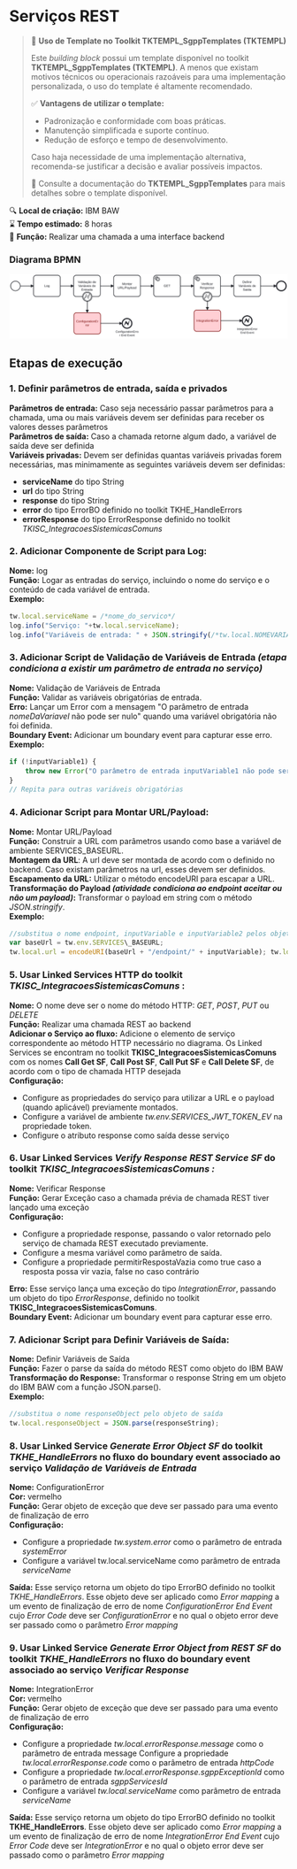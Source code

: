 # Serviços REST

> 📢 **Uso de Template no Toolkit TKTEMPL_SgppTemplates (TKTEMPL)**
> 
> Este *building block* possui um template disponível no toolkit **TKTEMPL_SgppTemplates (TKTEMPL)**. A menos que existam motivos técnicos ou operacionais razoáveis para uma implementação personalizada, o uso do template é altamente recomendado.
> 
> ✅ **Vantagens de utilizar o template:**
> - Padronização e conformidade com boas práticas.
> - Manutenção simplificada e suporte contínuo.
> - Redução de esforço e tempo de desenvolvimento.
> 
> Caso haja necessidade de uma implementação alternativa, recomenda-se justificar a decisão e avaliar possíveis impactos.
> 
> 🔗 Consulte a documentação do **TKTEMPL_SgppTemplates** para mais detalhes sobre o template disponível.

🔍️ **Local de criação:** IBM BAW  
⌛️ **Tempo estimado:** 8 horas  
🔧 **Função:** Realizar uma chamada a uma interface backend  

### Diagrama BPMN
![BPMN](img/servico-rest.svg)

## Etapas de execução

### 1. Definir parâmetros de entrada, saída e privados

**Parâmetros de entrada:** Caso seja necessário passar parâmetros para a chamada, uma ou mais variáveis devem ser definidas para receber os valores desses parâmetros  
**Parâmetros de saída:** Caso a chamada retorne algum dado, a variável de saída deve ser definida  
**Variáveis privadas:** Devem ser definidas quantas variáveis privadas forem necessárias, mas minimamente as seguintes variáveis  devem ser definidas:  
- **serviceName** do tipo String
- **url** do tipo String
- **response** do tipo String
- **error** do tipo ErrorBO definido no toolkit TKHE\_HandleErrors
- **errorResponse** do tipo ErrorResponse definido no toolkit *TKISC\_IntegracoesSistemicasComuns*

### 2. Adicionar Componente de Script para Log:

**Nome:** log  
**Função:** Logar as entradas do serviço, incluindo o nome do serviço e o conteúdo de cada variável de entrada.  
**Exemplo:**
```javascript
tw.local.serviceName = /*nome_do_servico*/  
log.info("Serviço: "+tw.local.serviceName);
log.info("Variáveis de entrada: " + JSON.stringify(/*tw.local.NOMEVARIAVEL*/) + ", " + /*...Repetir para as demais variáveis*/);
```

### 3. Adicionar Script de Validação de Variáveis de Entrada  *(etapa condiciona a existir um parâmetro de entrada no serviço)*

**Nome:** Validação de Variáveis de Entrada  
**Função:** Validar as variáveis obrigatórias de entrada.  
**Erro:** Lançar um Error com a mensagem "O parâmetro de entrada *nomeDaVariavel* não pode ser nulo" quando uma variável obrigatória não foi definida.  
**Boundary Event:** Adicionar um boundary event para capturar esse erro.  
**Exemplo:**

```javascript
if (!inputVariable1) {
    throw new Error("O parâmetro de entrada inputVariable1 não pode ser nulo");
}
// Repita para outras variáveis obrigatórias
```

### 4. Adicionar Script para Montar URL/Payload:

**Nome:** Montar URL/Payload  
**Função:** Construir a URL com parâmetros usando como base a variável  de ambiente SERVICES\_BASEURL.  
**Montagem da URL**: A url deve ser montada de acordo com o definido no backend. Caso existam parâmetros na url, esses devem ser definidos.  
**Escapamento da URL:** Utilizar o método encodeURI para escapar a URL.  
**Transformação do Payload *(atividade condiciona ao endpoint aceitar ou não um payload)*:** Transformar o payload em string com o  método *JSON.stringify*.  
**Exemplo:**
```javascript
//substitua o nome endpoint, inputVariable e inputVariable2 pelos objetos de entrada apropriados
var baseUrl = tw.env.SERVICES\_BASEURL;
tw.local.url = encodeURI(baseUrl + "/endpoint/" + inputVariable); tw.local.payload = JSON.stringify(inputVariable2);
```

### 5. Usar Linked Services HTTP do toolkit *TKISC_IntegracoesSistemicasComuns* :

**Nome:** O nome deve ser o nome do método HTTP: *GET*, *POST*, *PUT* ou *DELETE*  
**Função:** Realizar uma chamada REST ao backend  
**Adicionar o Serviço ao fluxo:** Adicione o elemento de serviço correspondente ao método HTTP necessário no diagrama. Os Linked Services se encontram no toolkit **TKISC_IntegracoesSistemicasComuns**  com os nomes **Call Get SF**, **Call Post SF**, **Call Put SF** e **Call  Delete SF**, de acordo com o tipo de chamada HTTP desejada  
**Configuração:**
- Configure as propriedades do serviço para utilizar a URL e o payload (quando aplicável) previamente montados.
- Configure a variável de ambiente *tw.env.SERVICES_JWT_TOKEN_EV* na propriedade token. 
- Configure o atributo response como saída desse serviço

### 6. Usar Linked Services *Verify Response REST Service SF*  do toolkit *TKISC_IntegracoesSistemicasComuns :*

**Nome:** Verificar Response  
**Função:** Gerar Exceção caso a chamada prévia de chamada REST tiver lançado uma exceção  
**Configuração:**
- Configure a propriedade response, passando o valor retornado pelo serviço de chamada REST executado previamente.
- Configure a mesma variável como parâmetro de saída.
- Configure a propriedade permitirRespostaVazia como true caso a resposta possa vir vazia, false no caso contrário  

**Erro:** Esse serviço lança uma exceção do tipo *IntegrationError*, passando um objeto do tipo *ErrorResponse*, definido no toolkit **TKISC_IntegracoesSistemicasComuns**.  
**Boundary Event:** Adicionar um boundary event para capturar esse erro.

### 7. Adicionar Script para Definir Variáveis de Saída:

**Nome:** Definir Variáveis de Saída  
**Função:** Fazer o parse da saída do método REST como objeto do IBM BAW   
**Transformação do Response:** Transformar o response String em um objeto do IBM BAW com a função JSON.parse().    
**Exemplo:**
```javascript
//substitua o nome responseObject pelo objeto de saída 
tw.local.responseObject = JSON.parse(responseString);
```

### 8. Usar Linked Service *Generate Error Object SF* do toolkit *TKHE_HandleErrors* no fluxo do boundary event associado ao serviço *Validação de Variáveis de Entrada*

**Nome:** ConfigurationError  
**Cor:** vermelho  
**Função:** Gerar objeto de exceção que deve ser passado para uma evento de finalização de erro  
**Configuração:**
- Configure a propriedade *tw.system.error* como o parâmetro de entrada *systemError*
- Configure a variável tw.local.serviceName como parâmetro de entrada *serviceName*

**Saída:** Esse serviço retorna um objeto do tipo ErrorBO definido no toolkit *TKHE_HandleErrors*. Esse objeto deve ser aplicado como *Error mapping* a um evento de finalização de erro de nome *ConfigurationError End Event* cujo *Error Code* deve ser *ConfigurationError* e no qual o objeto error deve ser passado como o parâmetro *Error mapping*

### 9. Usar Linked Service *Generate Error Object from REST SF* do toolkit  *TKHE_HandleErrors* no fluxo do boundary event associado ao serviço *Verificar Response*

**Nome:** IntegrationError  
**Cor:** vermelho  
**Função:** Gerar objeto de exceção que deve ser passado para uma evento de finalização de erro  
**Configuração:**
- Configure a propriedade *tw.local.errorResponse.message* como o parâmetro de entrada message Configure a propriedade *tw.local.errorResponse.code* como o parâmetro de entrada *httpCode*
- Configure a propriedade *tw.local.errorResponse.sgppExceptionId* como o parâmetro de entrada *sgppServicesId*
- Configure a variável *tw.local.serviceName* como parâmetro de entrada *serviceName*

**Saída:** Esse serviço retorna um objeto do tipo ErrorBO definido no toolkit **TKHE_HandleErrors**. Esse objeto deve ser aplicado como *Error mapping* a um evento de finalização de erro de nome *IntegrationError End Event* cujo *Error Code* deve ser *IntegrationError* e no qual o objeto error deve ser passado como o parâmetro *Error mapping*
